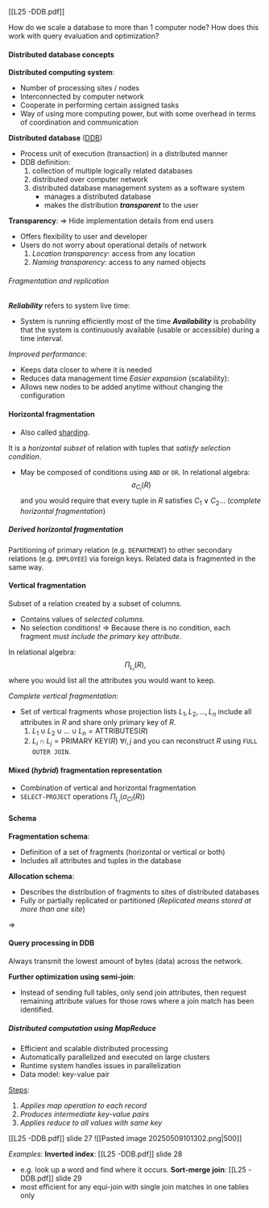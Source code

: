 [[L25 -DDB.pdf]]

How do we scale a database to more than 1 computer node?
How does this work with query evaluation and optimization?

#### Distributed database concepts

**Distributed computing system**:
- Number of processing sites / nodes
- Interconnected by computer network
- Cooperate in performing certain assigned tasks
- Way of using more computing power, but with some overhead in terms of coordination and communication

**Distributed database** (<u>DDB</u>)
- Process unit of execution (transaction) in a distributed manner
- DDB definition:
	1. collection of multiple logically related databases
	2. distributed over computer network
	3. distributed database management system as a software system
		- manages a distributed database
		- makes the distribution ***transparent*** to the user

**Transparency**:
$\Longrightarrow$ Hide implementation details from end users
- Offers flexibility to user and developer
- Users do not worry about operational details of network
	1. *Location transparency*: access from any location
	2. *Naming transparency*: access to any named objects

###### Fragmentation and replication

***Reliability*** refers to system live time:
- System is running efficiently most of the time
***Availability*** is probability that the system is continuously available (usable or accessible) during a time interval.

*Improved performance*:
- Keeps data closer to where it is needed
- Reduces data management time
*Easier expansion* (scalability):
- Allows new nodes to be added anytime without changing the configuration

#### Horizontal fragmentation
- Also called <u>sharding</u>.

It is a *horizontal subset* of relation with tuples that *satisfy selection condition*. 
- May be composed of conditions using `AND` or `OR`.
In relational algebra:
$$
\sigma_{C_{i}}(R)
$$
and you would require that every tuple in $R$ satisfies $C_{1} \vee C_{2}\dots$ (*complete horizontal fragmentation*)
##### Derived horizontal fragmentation
Partitioning of primary relation (e.g. `DEPARTMENT`) to other secondary relations (e.g. `EMPLOYEE`) via foreign keys. 
Related data is fragmented in the same way.

#### Vertical fragmentation

Subset of a relation created by a subset of columns.
- Contains values of *selected columns*.
- No selection conditions!
$\Rightarrow$ Because there is no condition, each fragment *must include the primary key attribute*.

In relational algebra:
$$
\Pi_{L_{i}}(R),
$$
where you would list all the attributes you would want to keep. 

*Complete vertical fragmentation*:
- Set of vertical fragments whose projection lists $L_{1},L_{2},\dots,L_{n}$ include all attributes in $R$ and share only primary key of $R$. 
	1. $L_{1} \cup L_{2} \cup \dots \cup L_{n} = \mathrm{ATTRIBUTES}(R)$
	2. $L_{i} \cap L_{j} = \mathrm{PRIMARY \ KEY}(R) \ \forall i,j$
and you can reconstruct $R$ using `FULL OUTER JOIN`.

#### Mixed (*hybrid*) fragmentation representation
- Combination of vertical and horizontal fragmentation
- `SELECT-PROJECT` operations $\Pi_{L_{i}}(\sigma_{Ci}(R))$


#### Schema

**Fragmentation schema**:
- Definition of a set of fragments (horizontal or vertical or both)
- Includes all attributes and tuples in the database

**Allocation schema**:
- Describes the distribution of fragments to sites of distributed databases
- Fully or partially replicated or partitioned 
	(*Replicated means stored at more than one site*)

$\Longrightarrow$
#### Query processing in DDB
Always transmit the lowest amount of bytes (data) across the network.

**Further optimization using semi-join**: 
- Instead of sending full tables, only send join attributes, then request remaining attribute values for those rows where a join match has been identified. 

##### Distributed computation using *MapReduce*
- Efficient and scalable distributed processing
- Automatically parallelized and executed on large clusters
- Runtime system handles issues in parallelization
- Data model: key-value pair

<u>Steps</u>:
1. *Applies map operation to each record*
2. *Produces intermediate key-value pairs*
3. *Applies reduce to all values with same key*

[[L25 -DDB.pdf]] slide 27
![[Pasted image 20250509101302.png|500]]

*Examples*:
**Inverted index**: [[L25 -DDB.pdf]] slide 28
- e.g. look up a word and find where it occurs.
**Sort-merge join**: [[L25 -DDB.pdf]] slide 29
- most efficient for any equi-join with single join matches in one tables only
